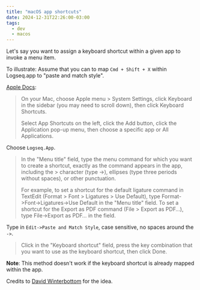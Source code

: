 ```yaml
---
title: "macOS app shortcuts"
date: 2024-12-31T22:26:00-03:00
tags:
  - dev
  - macos
---
```


Let's say you want to assign a keyboard shortcut within a given app to invoke a
menu item.

To illustrate: Assume that you can to map `Cmd + Shift + X` within Logseq.app to
"paste and match style".

[Apple Docs](https://support.apple.com/en-ca/guide/mac-help/mchlp2271/mac):

> On your Mac, choose Apple menu > System Settings, click Keyboard in the
> sidebar (you may need to scroll down), then click Keyboard Shortcuts.
>
> Select App Shortcuts on the left, click the Add button, click the Application
> pop-up menu, then choose a specific app or All Applications.

Choose `Logseq.App`.

> In the "Menu title" field, type the menu command for which you want to create
> a shortcut, exactly as the command appears in the app, including the >
> character (type ->), ellipses (type three periods without spaces), or other
> punctuation.
>
> For example, to set a shortcut for the default ligature command in TextEdit
> (Format > Font > Ligatures > Use Default), type Format->Font->Ligatures->Use
> Default in the "Menu title" field. To set a shortcut for the Export as PDF
> command (File > Export as PDF…), type File->Export as PDF… in the field.

Type in `Edit->Paste and Match Style`, case sensitive, no spaces around the ` ->
`.

> Click in the "Keyboard shortcut" field, press the key combination that you
> want to use as the keyboard shortcut, then click Done.

**Note**: This method doesn't work if the keyboard shortcut is already mapped within the
app.

Credits to [David Winterbottom](https://til.codeinthehole.com/posts/how-to-bind-custom-keyboard-shortcuts-to-nested-macos-menu-options/) for the idea.
